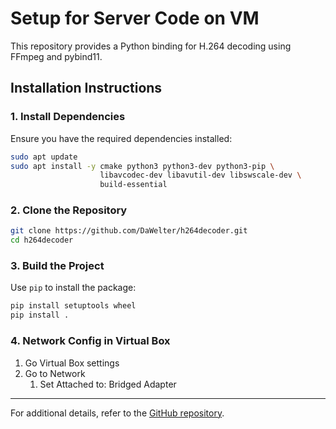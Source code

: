# Setup for Server Code on VM

This repository provides a Python binding for H.264 decoding using FFmpeg and pybind11.

## Installation Instructions

### **1. Install Dependencies**

Ensure you have the required dependencies installed:

```sh
sudo apt update
sudo apt install -y cmake python3 python3-dev python3-pip \
                    libavcodec-dev libavutil-dev libswscale-dev \
                    build-essential
```

### **2. Clone the Repository**

```sh
git clone https://github.com/DaWelter/h264decoder.git
cd h264decoder
```

### **3. Build the Project**

Use `pip` to install the package:

```sh
pip install setuptools wheel
pip install .
```

### 4. Network Config in Virtual Box

1. Go Virtual Box settings
2. Go to Network
   1. Set Attached to: Bridged Adapter

---

For additional details, refer to the [GitHub repository](https://github.com/DaWelter/h264decoder).

